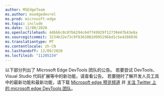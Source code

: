 ```yaml
---
author: MSEdgeTeam
ms.author: msedgedevrel
ms.prod: microsoft-edge
ms.topic: include
ms.date: 12/08/2020
ms.openlocfilehash: 4dbb6c0c07b6294c647f49929f12739447b43e8a
ms.sourcegitcommit: 3234b32e73c9f8362082d995296bd1c5e4286036
ms.translationtype: MT
ms.contentlocale: zh-CN
ms.lasthandoff: 12/09/2020
ms.locfileid: "11205234"
---
```

以下部分列出了 Microsoft Edge DevTools 团队的公告。  若要尝试 DevTools、Visual Studio 代码扩展等中的新功能，请查看公告。  若要随时了解开发人员工具中的最新功能和最新功能，请下载 [Microsoft edge 预览频道][MicrosoftEdgePreviewChannels] 并 [关注 Twitter 上的 microsoft edge DevTools 团队][EdgeDevToolsTwitterAccount]。

<!-- links -->  

[MicrosoftEdgePreviewChannels]: https://www.microsoftedgeinsider.com/download "Microsoft Edge 预览频道"  

[EdgeDevToolsTwitterAccount]: https://twitter.com/EdgeDevTools "@EdgeDevTools Twitter 帐户"  
